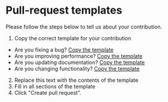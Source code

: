 # Pull-request templates

Please follow the steps below to tell us about your contribution.

1. Copy the correct template for your contribution
  - Are you fixing a bug? [Copy the template](https://github.com/whatterz/govuk-atom-code-kit/tree/master/.github/PULL_REQUEST_TEMPLATE/BUG_FIX.md)
  - Are you improving performance? [Copy the template](https://github.com/whatterz/govuk-atom-code-kit/tree/master/.github/PULL_REQUEST_TEMPLATE/PERFORMANCE_IMPROVEMENT.md)
  - Are you updating documentation? [Copy the template](https://github.com/whatterz/govuk-atom-code-kit/tree/master/.github/PULL_REQUEST_TEMPLATE/DOCUMENTATION.md)
  - Are you changing functionality? [Copy the template](https://github.com/whatterz/govuk-atom-code-kit/tree/master/.github/PULL_REQUEST_TEMPLATE/FEATURE_CHANGE.md)
2. Replace this text with the contents of the template
3. Fill in all sections of the template
4. Click "Create pull request".